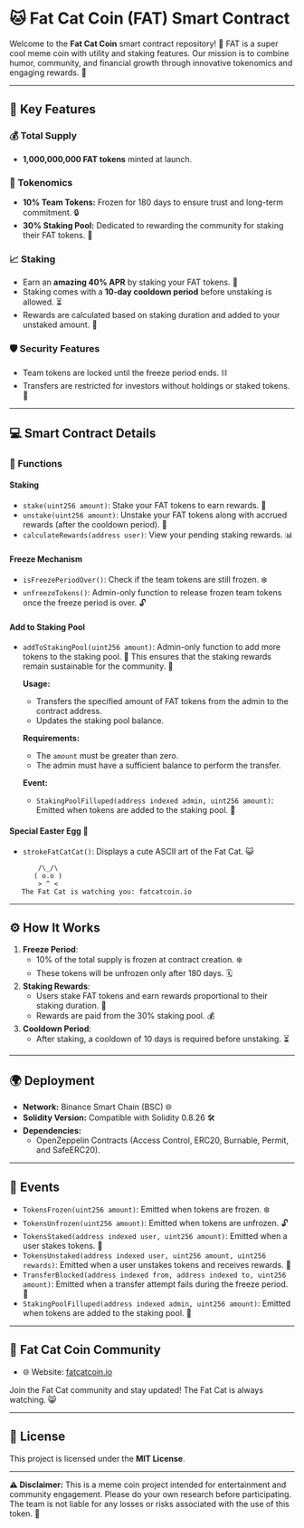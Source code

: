 # 🐱 Fat Cat Coin (FAT) Smart Contract

Welcome to the **Fat Cat Coin** smart contract repository! 🎉 FAT is a super cool meme coin with utility and staking features. Our mission is to combine humor, community, and financial growth through innovative tokenomics and engaging rewards. 🚀

---

## 🌟 Key Features

### 💰 Total Supply
- **1,000,000,000 FAT tokens** minted at launch.

### 🧾 Tokenomics
- **10% Team Tokens:** Frozen for 180 days to ensure trust and long-term commitment. 🔒
- **30% Staking Pool:** Dedicated to rewarding the community for staking their FAT tokens. 🏦

### 📈 Staking
- Earn an **amazing 40% APR** by staking your FAT tokens. 🎉
- Staking comes with a **10-day cooldown period** before unstaking is allowed. ⏳
- Rewards are calculated based on staking duration and added to your unstaked amount. 💸

### 🛡️ Security Features
- Team tokens are locked until the freeze period ends. ⛓️
- Transfers are restricted for investors without holdings or staked tokens. 🚫

---

## 💻 Smart Contract Details

### 🔧 Functions

#### **Staking**
- `stake(uint256 amount)`: Stake your FAT tokens to earn rewards. 💎
- `unstake(uint256 amount)`: Unstake your FAT tokens along with accrued rewards (after the cooldown period). 🎁
- `calculateRewards(address user)`: View your pending staking rewards. 📊

#### **Freeze Mechanism**
- `isFreezePeriodOver()`: Check if the team tokens are still frozen. ❄️
- `unfreezeTokens()`: Admin-only function to release frozen team tokens once the freeze period is over. 🔓

#### **Add to Staking Pool**
- `addToStakingPool(uint256 amount)`: Admin-only function to add more tokens to the staking pool. 🏦 This ensures that the staking rewards remain sustainable for the community. 💪

  **Usage:**
  - Transfers the specified amount of FAT tokens from the admin to the contract address.
  - Updates the staking pool balance.

  **Requirements:**
  - The `amount` must be greater than zero.
  - The admin must have a sufficient balance to perform the transfer.

  **Event:**
  - `StakingPoolFilluped(address indexed admin, uint256 amount)`: Emitted when tokens are added to the staking pool. 🎉

#### **Special Easter Egg** 🥚
- `strokeFatCatCat()`: Displays a cute ASCII art of the Fat Cat. 😺

```
       /\_/\  
      ( o.o ) 
       > ^ <  
   The Fat Cat is watching you: fatcatcoin.io
```

---

## ⚙️ How It Works

1. **Freeze Period**:
   - 10% of the total supply is frozen at contract creation. ❄️
   - These tokens will be unfrozen only after 180 days. 🗓️
2. **Staking Rewards**:
   - Users stake FAT tokens and earn rewards proportional to their staking duration. 🤑
   - Rewards are paid from the 30% staking pool. 💰
3. **Cooldown Period**:
   - After staking, a cooldown of 10 days is required before unstaking. ⏳

---

## 🌍 Deployment
- **Network:** Binance Smart Chain (BSC) 🌐
- **Solidity Version:** Compatible with Solidity 0.8.26 🛠️
- **Dependencies:**
  - OpenZeppelin Contracts (Access Control, ERC20, Burnable, Permit, and SafeERC20).

---

## 📡 Events
- `TokensFrozen(uint256 amount)`: Emitted when tokens are frozen. ❄️
- `TokensUnfrozen(uint256 amount)`: Emitted when tokens are unfrozen. 🔓
- `TokensStaked(address indexed user, uint256 amount)`: Emitted when a user stakes tokens. 💎
- `TokensUnstaked(address indexed user, uint256 amount, uint256 rewards)`: Emitted when a user unstakes tokens and receives rewards. 🎁
- `TransferBlocked(address indexed from, address indexed to, uint256 amount)`: Emitted when a transfer attempt fails during the freeze period. 🚫
- `StakingPoolFilluped(address indexed admin, uint256 amount)`: Emitted when tokens are added to the staking pool. 🏦

---

## 💬 Fat Cat Coin Community
- 🌐 Website: [fatcatcoin.io](https://fatcatcoin.io)

Join the Fat Cat community and stay updated! The Fat Cat is always watching. 😸

---

## 📜 License
This project is licensed under the **MIT License**.

---

**⚠️ Disclaimer:** This is a meme coin project intended for entertainment and community engagement. Please do your own research before participating. The team is not liable for any losses or risks associated with the use of this token. 🚨
